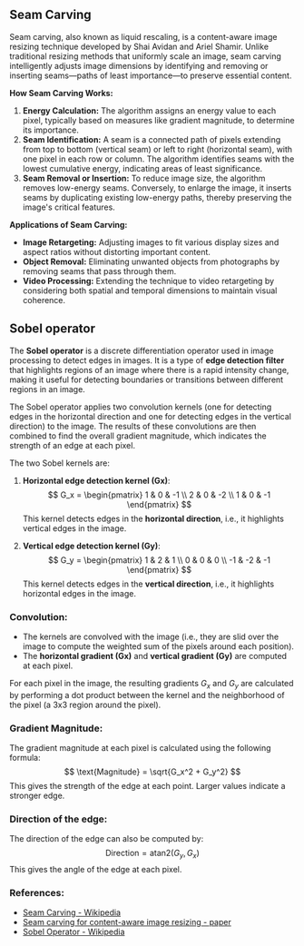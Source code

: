 ## Seam Carving
Seam carving, also known as liquid rescaling, is a content-aware image resizing technique developed by Shai Avidan and Ariel Shamir. Unlike traditional resizing methods that uniformly scale an image, seam carving intelligently adjusts image dimensions by identifying and removing or inserting seams—paths of least importance—to preserve essential content.

**How Seam Carving Works:**

1. **Energy Calculation:** The algorithm assigns an energy value to each pixel, typically based on measures like gradient magnitude, to determine its importance.
2. **Seam Identification:** A seam is a connected path of pixels extending from top to bottom (vertical seam) or left to right (horizontal seam), with one pixel in each row or column. The algorithm identifies seams with the lowest cumulative energy, indicating areas of least significance.
3. **Seam Removal or Insertion:** To reduce image size, the algorithm removes low-energy seams. Conversely, to enlarge the image, it inserts seams by duplicating existing low-energy paths, thereby preserving the image's critical features.

**Applications of Seam Carving:**

- **Image Retargeting:** Adjusting images to fit various display sizes and aspect ratios without distorting important content.
- **Object Removal:** Eliminating unwanted objects from photographs by removing seams that pass through them.
- **Video Processing:** Extending the technique to video retargeting by considering both spatial and temporal dimensions to maintain visual coherence.

 
## Sobel operator

The **Sobel operator** is a discrete differentiation operator used in image processing to detect edges in images. It is a type of **edge detection filter** that highlights regions of an image where there is a rapid intensity change, making it useful for detecting boundaries or transitions between different regions in an image.

The Sobel operator applies two convolution kernels (one for detecting edges in the horizontal direction and one for detecting edges in the vertical direction) to the image. The results of these convolutions are then combined to find the overall gradient magnitude, which indicates the strength of an edge at each pixel.

The two Sobel kernels are:

1. **Horizontal edge detection kernel (Gx)**:
   $$
   G_x = \begin{pmatrix}
   1 & 0 & -1 \\
   2 & 0 & -2 \\
   1 & 0 & -1
   \end{pmatrix}
   $$
   This kernel detects edges in the **horizontal direction**, i.e., it highlights vertical edges in the image.

2. **Vertical edge detection kernel (Gy)**:
   $$
   G_y = \begin{pmatrix}
   1 & 2 & 1 \\
   0 & 0 & 0 \\
   -1 & -2 & -1
   \end{pmatrix}
   $$
   This kernel detects edges in the **vertical direction**, i.e., it highlights horizontal edges in the image.

### Convolution:
- The kernels are convolved with the image (i.e., they are slid over the image to compute the weighted sum of the pixels around each position).
- The **horizontal gradient (Gx)** and **vertical gradient (Gy)** are computed at each pixel.
  
For each pixel in the image, the resulting gradients $G_x$ and $G_y$ are calculated by performing a dot product between the kernel and the neighborhood of the pixel (a 3x3 region around the pixel).

### Gradient Magnitude:
The gradient magnitude at each pixel is calculated using the following formula:
$$
\text{Magnitude} = \sqrt{G_x^2 + G_y^2}
$$
This gives the strength of the edge at each point. Larger values indicate a stronger edge.

### Direction of the edge:
The direction of the edge can also be computed by:
$$
\text{Direction} = \text{atan2}(G_y, G_x)
$$
This gives the angle of the edge at each pixel.


### References:
- [Seam Carving - Wikipedia](https://en.m.wikipedia.org/wiki/Seam_carving)
- [Seam carving for content-aware image resizing - paper](https://dl.acm.org/doi/10.1145/1275808.1276390)
- [Sobel Operator - Wikipedia](https://en.wikipedia.org/wiki/Sobel_operator)
